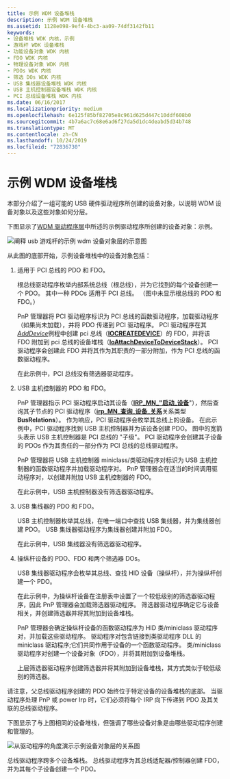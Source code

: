 ```yaml
---
title: 示例 WDM 设备堆栈
description: 示例 WDM 设备堆栈
ms.assetid: 1128e098-9ef4-4bc3-aa09-74df3142fb11
keywords:
- 设备堆栈 WDK 内核，示例
- 游戏杆 WDK 设备堆栈
- 功能设备对象 WDK 内核
- FDO WDK 内核
- 物理设备对象 WDK 内核
- PDOs WDK 内核
- 筛选 DOs WDK 内核
- USB 集线器设备堆栈 WDK 内核
- USB 主机控制器设备堆栈 WDK 内核
- PCI 总线设备堆栈 WDK 内核
ms.date: 06/16/2017
ms.localizationpriority: medium
ms.openlocfilehash: 6e125f85bf82705e8c961d625d447c10ddf608b0
ms.sourcegitcommit: 4b7a6ac7c68e6ad6f27da5d1dc4deabd5d34b748
ms.translationtype: MT
ms.contentlocale: zh-CN
ms.lasthandoff: 10/24/2019
ms.locfileid: "72836730"
---
```

# <a name="example-wdm-device-stack"></a>示例 WDM 设备堆栈





本部分介绍了一组可能的 USB 硬件驱动程序所创建的设备对象，以说明 WDM 设备对象以及这些对象如何分层。

下图显示了[WDM 驱动程序层](wdm-driver-layers---an-example.md)中所述的示例驱动程序所创建的设备对象：示例。

![阐释 usb 游戏杆的示例 wdm 设备对象层的示意图](images/joydobj.png)

从此图的底部开始，示例设备堆栈中的设备对象包括：

1.  适用于 PCI 总线的 PDO 和 FDO。

    根总线驱动程序枚举内部系统总线（根总线），并为它找到的每个设备创建一个 PDO。 其中一种 PDOs 适用于 PCI 总线。 （图中未显示根总线的 PDO 和 FDO。）

    PnP 管理器将 PCI 驱动程序标识为 PCI 总线的函数驱动程序，加载驱动程序（如果尚未加载），并将 PDO 传递到 PCI 驱动程序。 PCI 驱动程序在其[*AddDevice*](https://docs.microsoft.com/windows-hardware/drivers/ddi/wdm/nc-wdm-driver_add_device)例程中创建 pci 总线（[**IOCREATEDEVICE**](https://docs.microsoft.com/windows-hardware/drivers/ddi/wdm/nf-wdm-iocreatedevice)）的 FDO，并将该 FDO 附加到 pci 总线的设备堆栈（[**IoAttachDeviceToDeviceStack**](https://docs.microsoft.com/windows-hardware/drivers/ddi/wdm/nf-wdm-ioattachdevicetodevicestack)）。 PCI 驱动程序会创建此 FDO 并将其作为其职责的一部分附加，作为 PCI 总线的函数驱动程序。

    在此示例中，PCI 总线没有筛选器驱动程序。

2.  USB 主机控制器的 PDO 和 FDO。

    PnP 管理器指示 PCI 驱动程序启动其设备（[**IRP\_MN\_"启动\_设备**](https://docs.microsoft.com/windows-hardware/drivers/kernel/irp-mn-start-device)"），然后查询其子节点的 PCI 驱动程序（[**irp\_MN\_查询\_设备\_关系**](https://docs.microsoft.com/windows-hardware/drivers/kernel/irp-mn-query-device-relations)关系类型**BusRelations**）。 作为响应，PCI 驱动程序会枚举其总线上的设备。 在此示例中，PCI 驱动程序找到 USB 主机控制器并为该设备创建 PDO。 图中的宽箭头表示 USB 主机控制器是 PCI 总线的 "子级"。 PCI 驱动程序会创建其子设备的 PDOs 作为其责任的一部分作为 PCI 总线的总线驱动程序。

    PnP 管理器将 USB 主机控制器 miniclass/类驱动程序对标识为 USB 主机控制器的函数驱动程序并加载驱动程序对。 PnP 管理器会在适当的时间调用驱动程序对，以创建并附加 USB 主机控制器的 FDO。

    在此示例中，USB 主机控制器没有筛选器驱动程序。

3.  USB 集线器的 PDO 和 FDO。

    USB 主机控制器枚举其总线，在唯一端口中查找 USB 集线器，并为集线器创建 PDO。 USB 集线器驱动程序为集线器创建并附加 FDO。

    在此示例中，USB 集线器没有筛选器驱动程序。

4.  操纵杆设备的 PDO、FDO 和两个筛选器 DOs。

    USB 集线器驱动程序会枚举其总线、查找 HID 设备（操纵杆），并为操纵杆创建一个 PDO。

    在此示例中，为操纵杆设备在注册表中设置了一个较低级别的筛选器驱动程序，因此 PnP 管理器会加载筛选器驱动程序。 筛选器驱动程序确定它与设备相关，并创建筛选器并将其附加到设备堆栈。

    PnP 管理器会确定操纵杆设备的函数驱动程序为 HID 类/miniclass 驱动程序对，并加载这些驱动程序。 驱动程序对包含链接到类驱动程序 DLL 的 miniclass 驱动程序;它们共同作用于设备的一个函数驱动程序。 类/miniclass 驱动程序对创建一个设备对象（FDO），并将其附加到设备堆栈。

    上层筛选器驱动程序创建筛选器并将其附加到设备堆栈，其方式类似于较低级别的筛选器。

请注意，父总线驱动程序创建的 PDO 始终位于特定设备的设备堆栈的底部。 当驱动程序处理 PnP 或 power Irp 时，它们必须将每个 IRP 向下传递到 PDO 及其关联的总线驱动程序。

下图显示了与上图相同的设备堆栈，但强调了哪些设备对象是由哪些驱动程序创建和管理的。

![从驱动程序的角度演示示例设备对象层的关系图](images/joydobj2.png)

总线驱动程序跨多个设备堆栈。 总线驱动程序为其总线适配器/控制器创建 FDO，并为其每个子设备创建一个 PDO。

 

 




